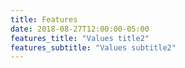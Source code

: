 ```yaml
---
title: Features
date: 2018-08-27T12:00:00-05:00
features_title: "Values title2"
features_subtitle: "Values subtitle2"
---
```


